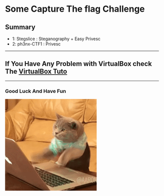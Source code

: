 # Some Capture The flag Challenge

## Summary


* 1: Stegslice  : Steganography + Easy Privesc
* 2: ph3nx-CTF1 : Privesc

--------------------------------------------------------------------------------------------

## If You Have Any Problem with VirtualBox check The [VirtualBox Tuto](https://github.com/Ph3nX-Z/Capture-The-Flag-Rooms/blob/main/Tuto-VirtualBox/README.md)
---------------------------------------------------------------------------------------------
### Good Luck And Have Fun 
![Alt Text](source.gif)

